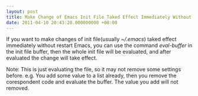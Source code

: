 ```yaml
---
layout: post
title: Make Change of Emacs Init File Taked Effect Immediately Without Restart
date: 2011-04-10 20:43:28.000000000 +08:00
---
```

If you want to make changes of init file(usually *~/.emacs*) taked effect immediately without restart Emacs, you can use the command <var>eval-buffer</var> in the init file buffer, then the whole init file will be evaluated,  and after evaluated the change will take effect.

Note: This is just evaluating the file, so it may not remove some settings before. 
e.g. You add some value to a list already, then you remove the corespondent code and evaluate the buffer. The value you add will not removed.

